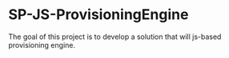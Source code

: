 # SP-JS-ProvisioningEngine
The goal of this project is to develop a solution that will js-based provisioning engine.
